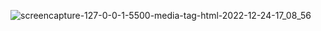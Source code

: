 ![screencapture-127-0-0-1-5500-media-tag-html-2022-12-24-17_08_56](https://user-images.githubusercontent.com/121230565/209434309-dc719aac-ba50-467d-9030-3aa567a89721.png)
